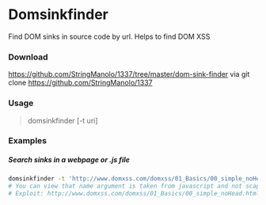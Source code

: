 # Domsinkfinder
Find DOM sinks in source code by url. Helps to find DOM XSS

### Download
https://github.com/StringManolo/1337/tree/master/dom-sink-finder via git clone https://github.com/StringManolo/1337

### Usage
> domsinkfinder [-t uri]  
  
### Examples
##### Search sinks in a webpage or .js file  
```bash
domsinkfinder -t 'http://www.domxss.com/domxss/01_Basics/00_simple_noHead.html'  
# You can view that name argument is taken from javascript and not scaped, but unscaped instead. This means your code will be added to the webpage in html context.  
# Exploit: http://www.domxss.com/domxss/01_Basics/00_simple_noHead.html?name=<svg onload=alert()>

```
